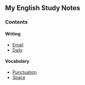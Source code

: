 ## My English Study Notes

### Contents

#### Writing

* [Email](writing-email.md)
* [Daily](writing-daily.md)

#### Vocabulary

* [Punctuation](punctuation.md)
* [Space](space.md)